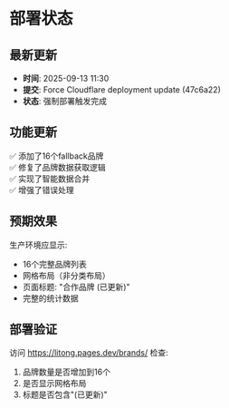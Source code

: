 # 部署状态

## 最新更新
- **时间**: 2025-09-13 11:30
- **提交**: Force Cloudflare deployment update (47c6a22)
- **状态**: 强制部署触发完成

## 功能更新
✅ 添加了16个fallback品牌  
✅ 修复了品牌数据获取逻辑  
✅ 实现了智能数据合并  
✅ 增强了错误处理  

## 预期效果
生产环境应显示:
- 16个完整品牌列表
- 网格布局（非分类布局）  
- 页面标题: "合作品牌 (已更新)"
- 完整的统计数据

## 部署验证
访问 https://litong.pages.dev/brands/ 检查:
1. 品牌数量是否增加到16个
2. 是否显示网格布局
3. 标题是否包含"(已更新)"